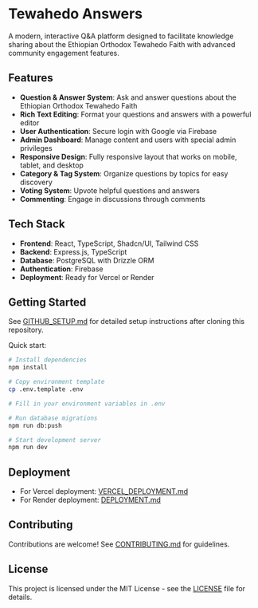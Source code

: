 # Tewahedo Answers

A modern, interactive Q&A platform designed to facilitate knowledge sharing about the Ethiopian Orthodox Tewahedo Faith with advanced community engagement features.

## Features

- **Question & Answer System**: Ask and answer questions about the Ethiopian Orthodox Tewahedo Faith
- **Rich Text Editing**: Format your questions and answers with a powerful editor
- **User Authentication**: Secure login with Google via Firebase
- **Admin Dashboard**: Manage content and users with special admin privileges
- **Responsive Design**: Fully responsive layout that works on mobile, tablet, and desktop
- **Category & Tag System**: Organize questions by topics for easy discovery
- **Voting System**: Upvote helpful questions and answers
- **Commenting**: Engage in discussions through comments

## Tech Stack

- **Frontend**: React, TypeScript, Shadcn/UI, Tailwind CSS
- **Backend**: Express.js, TypeScript
- **Database**: PostgreSQL with Drizzle ORM
- **Authentication**: Firebase
- **Deployment**: Ready for Vercel or Render

## Getting Started

See [GITHUB_SETUP.md](GITHUB_SETUP.md) for detailed setup instructions after cloning this repository.

Quick start:

```bash
# Install dependencies
npm install

# Copy environment template
cp .env.template .env

# Fill in your environment variables in .env

# Run database migrations
npm run db:push

# Start development server
npm run dev
```

## Deployment

- For Vercel deployment: [VERCEL_DEPLOYMENT.md](VERCEL_DEPLOYMENT.md)
- For Render deployment: [DEPLOYMENT.md](DEPLOYMENT.md)

## Contributing

Contributions are welcome! See [CONTRIBUTING.md](CONTRIBUTING.md) for guidelines.

## License

This project is licensed under the MIT License - see the [LICENSE](LICENSE) file for details.